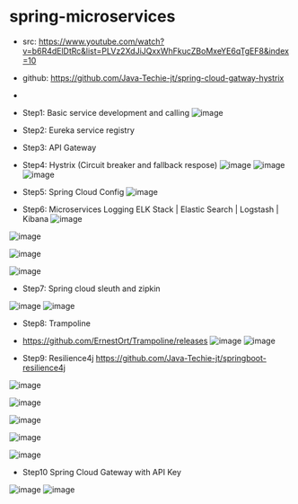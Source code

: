# spring-microservices 

- src: https://www.youtube.com/watch?v=b6R4dElDtRc&list=PLVz2XdJiJQxxWhFkucZBoMxeYE6qTgEF8&index=10
- github: https://github.com/Java-Techie-jt/spring-cloud-gatway-hystrix
- 
- Step1: Basic service development and calling
![image](https://user-images.githubusercontent.com/69948118/176315360-7926c799-b9f0-4109-afa5-bed427a6d0b3.png)

- Step2: Eureka service registry
- Step3: API Gateway 
- Step4: Hystrix (Circuit breaker and fallback respose)
![image](https://user-images.githubusercontent.com/69948118/176322239-328fe046-1c6b-4bc9-92d1-396b995a05b0.png)
![image](https://user-images.githubusercontent.com/69948118/176322280-b64bb01c-3faa-425e-a67d-85f4096b6371.png)
![image](https://user-images.githubusercontent.com/69948118/176322320-73ef04d9-185c-4ee0-9e30-1f68fd9292dc.png)

- Step5: Spring Cloud Config
 ![image](https://user-images.githubusercontent.com/69948118/176323585-311c073c-948d-4822-8c30-89e8b7a5d8f1.png)

- Step6: Microservices Logging ELK Stack | Elastic Search | Logstash | Kibana
![image](https://user-images.githubusercontent.com/69948118/176345736-cbc1ee2d-8a87-41f0-8d64-cf1e38110e15.png)

![image](https://user-images.githubusercontent.com/69948118/176345833-b580dc9b-5d7f-45dc-94f6-0b0e3caaf29c.png)

![image](https://user-images.githubusercontent.com/69948118/176345871-29b280ff-97e6-4d5e-ab4c-f2f34ba29a7a.png)

![image](https://user-images.githubusercontent.com/69948118/176345996-76fdd697-1401-4bc0-acdf-3368e2ba4081.png)


- Step7: Spring cloud sleuth and zipkin

![image](https://user-images.githubusercontent.com/69948118/176351375-40e3988b-53f7-4f98-9a72-8605cebd0937.png)
![image](https://user-images.githubusercontent.com/69948118/176351519-a5e4a231-28cf-48dc-8286-4a42d22e3a25.png)

- Step8: Trampoline
- https://github.com/ErnestOrt/Trampoline/releases
 ![image](https://user-images.githubusercontent.com/69948118/176354133-c121ecf2-fe71-4558-8351-2e158aa6641a.png)
 ![image](https://user-images.githubusercontent.com/69948118/176354784-acdf6ba1-dbe1-424e-8d31-1bd5deaa41ae.png)

- Step9: Resilience4j
https://github.com/Java-Techie-jt/springboot-resilience4j

![image](https://user-images.githubusercontent.com/69948118/176361474-b2716a48-19ba-4a78-ab63-63a45d6ba439.png)

![image](https://user-images.githubusercontent.com/69948118/176361388-49fcb11a-82aa-4918-b25a-358e2a831dc8.png)

![image](https://user-images.githubusercontent.com/69948118/176361786-5bcf113c-48a5-4435-baf9-3a268497fb1c.png)

![image](https://user-images.githubusercontent.com/69948118/176365347-2aa2b461-5bca-4fbf-9a96-3631e0e19e02.png)

![image](https://user-images.githubusercontent.com/69948118/176365476-b4b1a050-7e79-486c-8a0a-d58ec8d9f4a2.png)

- Step10 Spring Cloud Gateway with API Key

![image](https://user-images.githubusercontent.com/69948118/176367735-8ac993cd-4f3c-4c79-977b-6c95a0faafee.png)
![image](https://user-images.githubusercontent.com/69948118/176367880-5620b5b8-66e1-444e-9809-597a01bfa91b.png)






